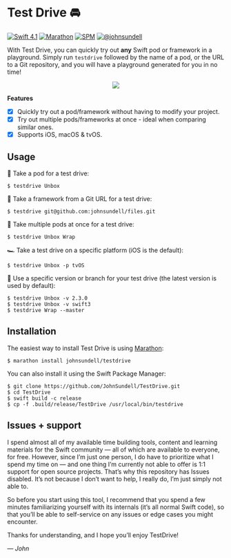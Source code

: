 # Test Drive 🚘
[![Swift 4.1](https://img.shields.io/badge/swift-4.1-orange.svg?style=flat)](#)
[![Marathon](https://img.shields.io/badge/marathon-compatible-brightgreen.svg?style=flat)](https://github.com/johnsundell/marathon)
[![SPM](https://img.shields.io/badge/spm-compatible-brightgreen.svg?style=flat)](https://github.com/apple/swift-package-manager)
[![@johnsundell](https://img.shields.io/badge/contact-@johnsundell-blue.svg?style=flat)](https://twitter.com/johnsundell)

With Test Drive, you can quickly try out **any** Swift pod or framework in a playground. Simply run `testdrive` followed by the name of a pod, or the URL to a Git repository, and you will have a playground generated for you in no time!

<p align="center">
  <img src="TestDrive.gif"/>
</p>

**Features**

- [X] Quickly try out a pod/framework without having to modify your project.
- [X] Try out multiple pods/frameworks at once - ideal when comparing similar ones.
- [X] Supports iOS, macOS & tvOS.

## Usage

🚗  Take a pod for a test drive:
```
$ testdrive Unbox
```

🚙  Take a framework from a Git URL for a test drive:
```
$ testdrive git@github.com:johnsundell/files.git
```

🚕  Take multiple pods at once for a test drive:
```
$ testdrive Unbox Wrap
```

🏎  Take a test drive on a specific platform (iOS is the default):
```
$ testdrive Unbox -p tvOS
```

🚓  Use a specific version or branch for your test drive (the latest version is used by default):
```
$ testdrive Unbox -v 2.3.0
$ testdrive Unbox -v swift3
$ testdrive Wrap --master
```

## Installation

The easiest way to install Test Drive is using [Marathon](https://github.com/johnsundell/marathon):

```
$ marathon install johnsundell/testdrive
```

You can also install it using the Swift Package Manager:

```
$ git clone https://github.com/JohnSundell/TestDrive.git
$ cd TestDrive
$ swift build -c release
$ cp -f .build/release/TestDrive /usr/local/bin/testdrive
```

## Issues + support

I spend almost all of my available time building tools, content and learning materials for the Swift community — all of which are available to everyone, for free. However, since I’m just one person, I do have to prioritize what I spend my time on — and one thing I’m currently not able to offer is 1:1 support for open source projects. That’s why this repository has Issues disabled. It’s not because I don’t want to help, I really do, I’m just simply not able to.

So before you start using this tool, I recommend that you spend a few minutes familiarizing yourself with its internals (it’s all normal Swift code), so that you’ll be able to self-service on any issues or edge cases you might encounter.

Thanks for understanding, and I hope you’ll enjoy TestDrive!

*— John*
